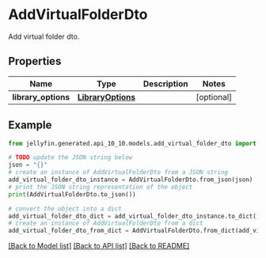 # AddVirtualFolderDto

Add virtual folder dto.

## Properties

Name | Type | Description | Notes
------------ | ------------- | ------------- | -------------
**library_options** | [**LibraryOptions**](LibraryOptions.md) |  | [optional] 

## Example

```python
from jellyfin.generated.api_10_10.models.add_virtual_folder_dto import AddVirtualFolderDto

# TODO update the JSON string below
json = "{}"
# create an instance of AddVirtualFolderDto from a JSON string
add_virtual_folder_dto_instance = AddVirtualFolderDto.from_json(json)
# print the JSON string representation of the object
print(AddVirtualFolderDto.to_json())

# convert the object into a dict
add_virtual_folder_dto_dict = add_virtual_folder_dto_instance.to_dict()
# create an instance of AddVirtualFolderDto from a dict
add_virtual_folder_dto_from_dict = AddVirtualFolderDto.from_dict(add_virtual_folder_dto_dict)
```
[[Back to Model list]](README.md#documentation-for-models) [[Back to API list]](README.md#documentation-for-api-endpoints) [[Back to README]](README.md)


